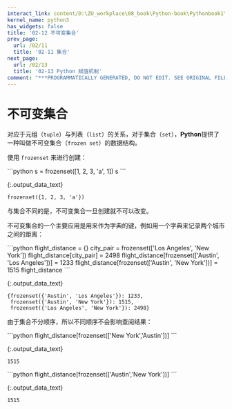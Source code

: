 ```yaml
---
interact_link: content/D:\ZU_workplace\08_book\Python-book\Pythonbook1\content\02/12.ipynb
kernel_name: python3
has_widgets: false
title: '02-12 不可变集合'
prev_page:
  url: /02/11
  title: '02-11 集合'
next_page:
  url: /02/13
  title: '02-13 Python 赋值机制'
comment: "***PROGRAMMATICALLY GENERATED, DO NOT EDIT. SEE ORIGINAL FILES IN /content***"
---
```


# 不可变集合

对应于元组（`tuple`）与列表（`list`）的关系，对于集合（`set`），**Python**提供了一种叫做不可变集合（`frozen set`）的数据结构。

使用 `frozenset` 来进行创建：

<div markdown="1" class="cell code_cell">
<div class="input_area" markdown="1">
```python
s = frozenset([1, 2, 3, 'a', 1])
s
```
</div>

<div class="output_wrapper" markdown="1">
<div class="output_subarea" markdown="1">


{:.output_data_text}
```
frozenset({1, 2, 3, 'a'})
```


</div>
</div>
</div>

与集合不同的是，不可变集合一旦创建就不可以改变。

不可变集合的一个主要应用是用来作为字典的键，例如用一个字典来记录两个城市之间的距离：

<div markdown="1" class="cell code_cell">
<div class="input_area" markdown="1">
```python
flight_distance = {}
city_pair = frozenset(['Los Angeles', 'New York'])
flight_distance[city_pair] = 2498
flight_distance[frozenset(['Austin', 'Los Angeles'])] = 1233
flight_distance[frozenset(['Austin', 'New York'])] = 1515
flight_distance
```
</div>

<div class="output_wrapper" markdown="1">
<div class="output_subarea" markdown="1">


{:.output_data_text}
```
{frozenset({'Austin', 'Los Angeles'}): 1233,
 frozenset({'Austin', 'New York'}): 1515,
 frozenset({'Los Angeles', 'New York'}): 2498}
```


</div>
</div>
</div>

由于集合不分顺序，所以不同顺序不会影响查阅结果：

<div markdown="1" class="cell code_cell">
<div class="input_area" markdown="1">
```python
flight_distance[frozenset(['New York','Austin'])]
```
</div>

<div class="output_wrapper" markdown="1">
<div class="output_subarea" markdown="1">


{:.output_data_text}
```
1515
```


</div>
</div>
</div>

<div markdown="1" class="cell code_cell">
<div class="input_area" markdown="1">
```python
flight_distance[frozenset(['Austin','New York'])]
```
</div>

<div class="output_wrapper" markdown="1">
<div class="output_subarea" markdown="1">


{:.output_data_text}
```
1515
```


</div>
</div>
</div>

